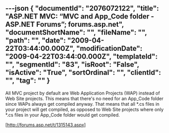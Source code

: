 ---json
{
  "documentId": "2076072122",
  "title": "ASP.NET MVC: “MVC and App_Code folder - ASP.NET Forums”; forums.asp.net",
  "documentShortName": "",
  "fileName": "",
  "path": "",
  "date": "2009-04-22T03:44:00.000Z",
  "modificationDate": "2009-04-22T03:44:00.000Z",
  "templateId": "",
  "segmentId": "83",
  "isRoot": "False",
  "isActive": "True",
  "sortOrdinal": "",
  "clientId": "",
  "tag": ""
}
---

All MVC project by default are Web Application Projects (WAP) instead of Web Site projects. This means that there's no need for an App_Code folder since WAPs always get compiled anyway. That means that all *.cs files in your project will get compiled, as opposed to Web Site projects where only *.cs files in your App_Code folder would get compiled.

[http://forums.asp.net/t/1315143.aspx]

